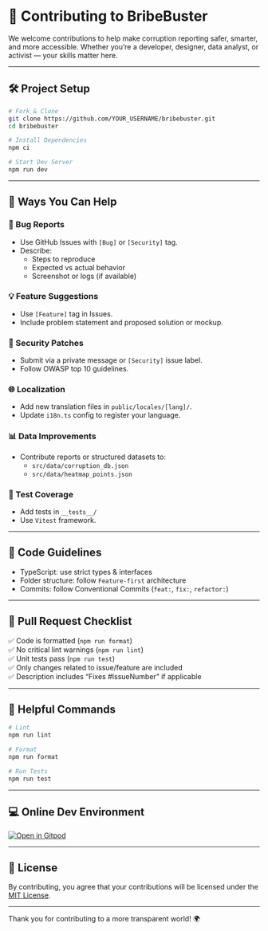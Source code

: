 
# 🤝 Contributing to BribeBuster

We welcome contributions to help make corruption reporting safer, smarter, and more accessible. Whether you’re a developer, designer, data analyst, or activist — your skills matter here.

---

## 🛠️ Project Setup

```bash
# Fork & Clone
git clone https://github.com/YOUR_USERNAME/bribebuster.git
cd bribebuster

# Install Dependencies
npm ci

# Start Dev Server
npm run dev
```

---

## 📌 Ways You Can Help

### 🐛 Bug Reports
- Use GitHub Issues with `[Bug]` or `[Security]` tag.
- Describe:
  - Steps to reproduce
  - Expected vs actual behavior
  - Screenshot or logs (if available)

### 💡 Feature Suggestions
- Use `[Feature]` tag in Issues.
- Include problem statement and proposed solution or mockup.

### 🔐 Security Patches
- Submit via a private message or `[Security]` issue label.
- Follow OWASP top 10 guidelines.

### 🌐 Localization
- Add new translation files in `public/locales/[lang]/`.
- Update `i18n.ts` config to register your language.

### 📊 Data Improvements
- Contribute reports or structured datasets to:
  - `src/data/corruption_db.json`
  - `src/data/heatmap_points.json`

### 🧪 Test Coverage
- Add tests in `__tests__/`
- Use `Vitest` framework.

---

## 🧭 Code Guidelines

- TypeScript: use strict types & interfaces
- Folder structure: follow `Feature-first` architecture
- Commits: follow Conventional Commits (`feat:`, `fix:`, `refactor:`)

---

## 🧪 Pull Request Checklist

✅ Code is formatted (`npm run format`)  
✅ No critical lint warnings (`npm run lint`)  
✅ Unit tests pass (`npm run test`)  
✅ Only changes related to issue/feature are included  
✅ Description includes “Fixes #IssueNumber” if applicable

---

## 🧰 Helpful Commands

```bash
# Lint
npm run lint

# Format
npm run format

# Run Tests
npm run test
```

---

## 💻 Online Dev Environment

[![Open in Gitpod](https://gitpod.io/button/open-in-gitpod.svg)](https://gitpod.io/#https://github.com/transparency-international/bribebuster)

---

## 📄 License

By contributing, you agree that your contributions will be licensed under the [MIT License](LICENSE).

---

Thank you for contributing to a more transparent world! 🌍
